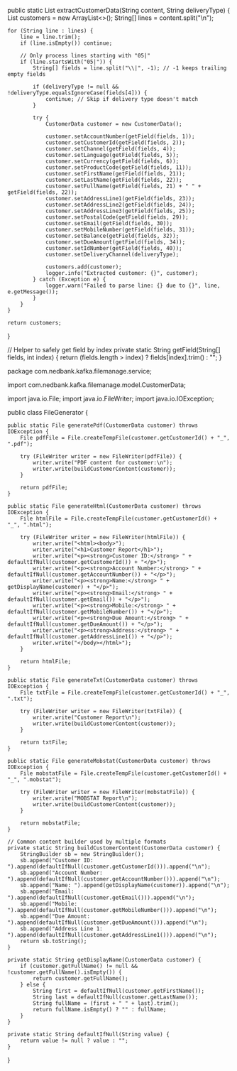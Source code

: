 public static List<CustomerData> extractCustomerData(String content, String deliveryType) {
    List<CustomerData> customers = new ArrayList<>();
    String[] lines = content.split("\n");

    for (String line : lines) {
        line = line.trim();
        if (line.isEmpty()) continue;

        // Only process lines starting with "05|"
        if (line.startsWith("05|")) {
            String[] fields = line.split("\\|", -1); // -1 keeps trailing empty fields

            if (deliveryType != null && !deliveryType.equalsIgnoreCase(fields[4])) {
                continue; // Skip if delivery type doesn't match
            }

            try {
                CustomerData customer = new CustomerData();

                customer.setAccountNumber(getField(fields, 1));
                customer.setCustomerId(getField(fields, 2));
                customer.setChannel(getField(fields, 4));
                customer.setLanguage(getField(fields, 5));
                customer.setCurrency(getField(fields, 6));
                customer.setProductCode(getField(fields, 11));
                customer.setFirstName(getField(fields, 21));
                customer.setLastName(getField(fields, 22));
                customer.setFullName(getField(fields, 21) + " " + getField(fields, 22));
                customer.setAddressLine1(getField(fields, 23));
                customer.setAddressLine2(getField(fields, 24));
                customer.setAddressLine3(getField(fields, 25));
                customer.setPostalCode(getField(fields, 29));
                customer.setEmail(getField(fields, 30));
                customer.setMobileNumber(getField(fields, 31));
                customer.setBalance(getField(fields, 32));
                customer.setDueAmount(getField(fields, 34));
                customer.setIdNumber(getField(fields, 40));
                customer.setDeliveryChannel(deliveryType);

                customers.add(customer);
                logger.info("Extracted customer: {}", customer);
            } catch (Exception e) {
                logger.warn("Failed to parse line: {} due to {}", line, e.getMessage());
            }
        }
    }

    return customers;
}

// Helper to safely get field by index
private static String getField(String[] fields, int index) {
    return (fields.length > index) ? fields[index].trim() : "";
}

package com.nedbank.kafka.filemanage.service;

import com.nedbank.kafka.filemanage.model.CustomerData;

import java.io.File;
import java.io.FileWriter;
import java.io.IOException;

public class FileGenerator {

    public static File generatePdf(CustomerData customer) throws IOException {
        File pdfFile = File.createTempFile(customer.getCustomerId() + "_", ".pdf");

        try (FileWriter writer = new FileWriter(pdfFile)) {
            writer.write("PDF content for customer:\n");
            writer.write(buildCustomerContent(customer));
        }

        return pdfFile;
    }

    public static File generateHtml(CustomerData customer) throws IOException {
        File htmlFile = File.createTempFile(customer.getCustomerId() + "_", ".html");

        try (FileWriter writer = new FileWriter(htmlFile)) {
            writer.write("<html><body>");
            writer.write("<h1>Customer Report</h1>");
            writer.write("<p><strong>Customer ID:</strong> " + defaultIfNull(customer.getCustomerId()) + "</p>");
            writer.write("<p><strong>Account Number:</strong> " + defaultIfNull(customer.getAccountNumber()) + "</p>");
            writer.write("<p><strong>Name:</strong> " + getDisplayName(customer) + "</p>");
            writer.write("<p><strong>Email:</strong> " + defaultIfNull(customer.getEmail()) + "</p>");
            writer.write("<p><strong>Mobile:</strong> " + defaultIfNull(customer.getMobileNumber()) + "</p>");
            writer.write("<p><strong>Due Amount:</strong> " + defaultIfNull(customer.getDueAmount()) + "</p>");
            writer.write("<p><strong>Address:</strong> " + defaultIfNull(customer.getAddressLine1()) + "</p>");
            writer.write("</body></html>");
        }

        return htmlFile;
    }

    public static File generateTxt(CustomerData customer) throws IOException {
        File txtFile = File.createTempFile(customer.getCustomerId() + "_", ".txt");

        try (FileWriter writer = new FileWriter(txtFile)) {
            writer.write("Customer Report\n");
            writer.write(buildCustomerContent(customer));
        }

        return txtFile;
    }

    public static File generateMobstat(CustomerData customer) throws IOException {
        File mobstatFile = File.createTempFile(customer.getCustomerId() + "_", ".mobstat");

        try (FileWriter writer = new FileWriter(mobstatFile)) {
            writer.write("MOBSTAT Report\n");
            writer.write(buildCustomerContent(customer));
        }

        return mobstatFile;
    }

    // Common content builder used by multiple formats
    private static String buildCustomerContent(CustomerData customer) {
        StringBuilder sb = new StringBuilder();
        sb.append("Customer ID: ").append(defaultIfNull(customer.getCustomerId())).append("\n");
        sb.append("Account Number: ").append(defaultIfNull(customer.getAccountNumber())).append("\n");
        sb.append("Name: ").append(getDisplayName(customer)).append("\n");
        sb.append("Email: ").append(defaultIfNull(customer.getEmail())).append("\n");
        sb.append("Mobile: ").append(defaultIfNull(customer.getMobileNumber())).append("\n");
        sb.append("Due Amount: ").append(defaultIfNull(customer.getDueAmount())).append("\n");
        sb.append("Address Line 1: ").append(defaultIfNull(customer.getAddressLine1())).append("\n");
        return sb.toString();
    }

    private static String getDisplayName(CustomerData customer) {
        if (customer.getFullName() != null && !customer.getFullName().isEmpty()) {
            return customer.getFullName();
        } else {
            String first = defaultIfNull(customer.getFirstName());
            String last = defaultIfNull(customer.getLastName());
            String fullName = (first + " " + last).trim();
            return fullName.isEmpty() ? "" : fullName;
        }
    }

    private static String defaultIfNull(String value) {
        return value != null ? value : "";
    }
}
